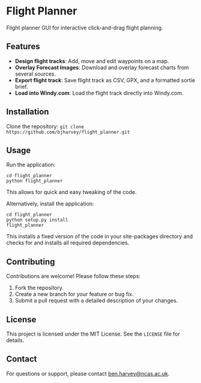 # Flight Planner

Flight planner GUI for interactive click-and-drag flight planning.

## Features

- **Design flight tracks**: Add, move and edit waypoints on a map.
- **Overlay Forecast Images**: Download and overlay forecast charts from several sources.
- **Export flight track**: Save flight track as CSV, GPX, and a formatted sortie brief.
- **Load into Windy.com**: Load the flight track directly into Windy.com.

## Installation

Clone the repository:
    ```
    git clone https://github.com/bjharvey/flight_planner.git
    ```

## Usage

Run the application:
```
cd flight_planner
python flight_planner
```
This allows for quick and easy tweaking of the code.

Alternatively, install the application:
```
cd flight_planner
python setup.py install
flight_planner
```
This installs a fixed version of the code in your site-packages directory
and checks for and installs all required dependencies.

## Contributing

Contributions are welcome! Please follow these steps:
1. Fork the repository.
2. Create a new branch for your feature or bug fix.
3. Submit a pull request with a detailed description of your changes.

## License

This project is licensed under the MIT License. See the `LICENSE` file for details.

## Contact

For questions or support, please contact ben.harvey@ncas.ac.uk.